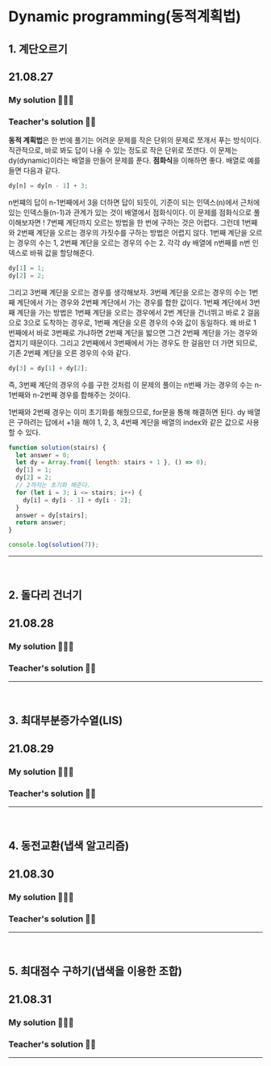 # Dynamic programming(동적계획법)

## 1. 계단오르기

## 21.08.27

### My solution 👩🏻‍💻

### Teacher's solution 👨‍🏫

**동적 계획법**은 한 번에 풀기는 어려운 문제를 작은 단위의 문제로 쪼개서 푸는 방식이다.
직관적으로, 바로 봐도 답이 나올 수 있는 정도로 작은 단위로 쪼갠다.
이 문제는 dy(dynamic)이라는 배열을 만들어 문제를 푼다.
**점화식**을 이해하면 좋다.
배열로 예를 들면 다음과 같다.

```js
dy[n] = dy[n - 1] + 3;
```

n번쨰의 답이 n-1번째에서 3을 더하면 답이 되듯이,
기준이 되는 인덱스(n)에서 근처에 있는 인덱스들(n-1)과 관계가 있는 것이 배열에서 점화식이다.
이 문제를 점화식으로 풀이해보자면 !
7번째 계단까지 오르는 방법을 한 번에 구하는 것은 어렵다.
그런데 1번째와 2번째 계단을 오르는 경우의 가짓수를 구하는 방법은 어렵지 않다.
1번째 계단을 오르는 경우의 수는 1, 2번째 계단을 오르는 경우의 수는 2.
각각 dy 배열에 n번째를 n번 인덱스로 바꿔 값을 할당해준다.

```js
dy[1] = 1;
dy[2] = 2;
```

그리고 3번째 계단을 오르는 경우를 생각해보자.
3번째 계단을 오르는 경우의 수는 1번째 계단에서 가는 경우와 2번째 계단에서 가는 경우를 합한 값이다.
1번째 계단에서 3번째 계단을 가는 방법은 1번째 계단을 오르는 경우에서 2번 계단을 건너뛰고 바로 2 걸음으로 3으로 도착하는 경우로, 1번째 계단을 오른 경우의 수와 값이 동일하다.
왜 바로 1번째에서 바로 3번째로 가냐하면 2번째 계단을 밟으면 그건 2번째 계단을 가는 경우와 겹치기 때문이다.
그리고 2번째에서 3번째에서 가는 경우도 한 걸음만 더 가면 되므로, 기존 2번째 계단을 오른 경우의 수와 같다.

```js
dy[3] = dy[1] + dy[2];
```

즉, 3번째 계단의 경우의 수를 구한 것처럼 이 문제의 풀이는 n번째 가는 경우의 수는 n-1번째와 n-2번째 경우를 합해주는 것이다.

1번째와 2번째 경우는 이미 초기화를 해줬으므로, for문을 통해 해결하면 된다.
dy 배열은 구하려는 답에서 +1을 해야 1, 2, 3, 4번째 계단을 배열의 index와 같은 값으로 사용할 수 있다.

```js
function solution(stairs) {
  let answer = 0;
  let dy = Array.from({ length: stairs + 1 }, () => 0);
  dy[1] = 1;
  dy[2] = 2;
  // 2까지는 초기화 해준다.
  for (let i = 3; i <= stairs; i++) {
    dy[i] = dy[i - 1] + dy[i - 2];
  }
  answer = dy[stairs];
  return answer;
}

console.log(solution(7));
```

---

<br/>

## 2. 돌다리 건너기

## 21.08.28

### My solution 👩🏻‍💻

### Teacher's solution 👨‍🏫

---

<br/>

## 3. 최대부분증가수열(LIS)

## 21.08.29

### My solution 👩🏻‍💻

### Teacher's solution 👨‍🏫

---

<br/>

## 4. 동전교환(냅색 알고리즘)

## 21.08.30

### My solution 👩🏻‍💻

### Teacher's solution 👨‍🏫

---

<br/>

## 5. 최대점수 구하기(냅색을 이용한 조합)

## 21.08.31

### My solution 👩🏻‍💻

### Teacher's solution 👨‍🏫

---

<br/>
